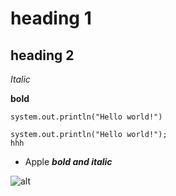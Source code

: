 # heading 1
## heading 2

_Italic_

**bold**

`system.out.println("Hello world!")`

``` 
system.out.println("Hello world!"); 
hhh
```
 * Apple
**_bold and italic_**

![alt](i20.png)
